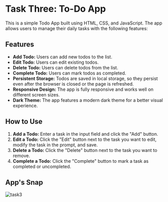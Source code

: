 ﻿# Task Three: To-Do App

This is a simple Todo App built using HTML, CSS, and JavaScript. The app allows users to manage their daily tasks with the following features:

## Features

- **Add Todo:** Users can add new todos to the list.
- **Edit Todo:** Users can edit existing todos.
- **Delete Todo:** Users can delete todos from the list.
- **Complete Todo:** Users can mark todos as completed.
- **Persistent Storage:** Todos are saved in local storage, so they persist even after the browser is closed or the page is refreshed.
- **Responsive Design:** The app is fully responsive and works well on different screen sizes.
- **Dark Theme:** The app features a modern dark theme for a better visual experience.

## How to Use

1. **Add a Todo:** Enter a task in the input field and click the "Add" button.
2. **Edit a Todo:** Click the "Edit" button next to the task you want to edit, modify the task in the prompt, and save.
3. **Delete a Todo:** Click the "Delete" button next to the task you want to remove.
4. **Complete a Todo:** Click the "Complete" button to mark a task as completed or uncompleted.

## App's Snap
![task3](https://github.com/RK-41/vsis-internship-task3/assets/73783957/bfaa0fb7-e224-493b-a220-1a037502a351)
